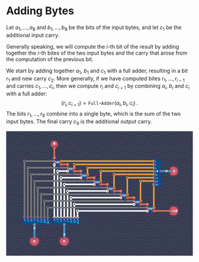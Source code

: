 # Adding Bytes

Let $a_1, \dotsc, a_8$ and $b_1, \dotsc, b_8$ be the bits of the input bytes, and let $c_1$ be the additional input carry.

Generally speaking, we will compute the $i$-th bit of the result by adding together the $i$-th bites of the two input bytes and the carry that arose from the computation of the previous bit.

We start by adding together $a_1$, $b_1$ and $c_1$ with a full adder, resulting in a bit $r_1$ and new carry $c_2$.
More generally, if we have computed bites $r_1, \dotsc, r_{i - 1}$ and carries $c_1, \dotsc, c_i$, then we compute $r_i$ and $c_{i + 1}$ by combining $a_i$, $b_i$ and $c_i$ with a full adder:
$$
  (r_i, c_{i + 1}) = \mathtt{Full\text{-}Adder}(a_i, b_i, c_i) \,.
$$
The bits $r_1, \dotsc, r_8$ combine into a single byte, which is the sum of the two input bytes.
The final carry $c_9$ is the additional output carry.

![](adding-bytes.png)
